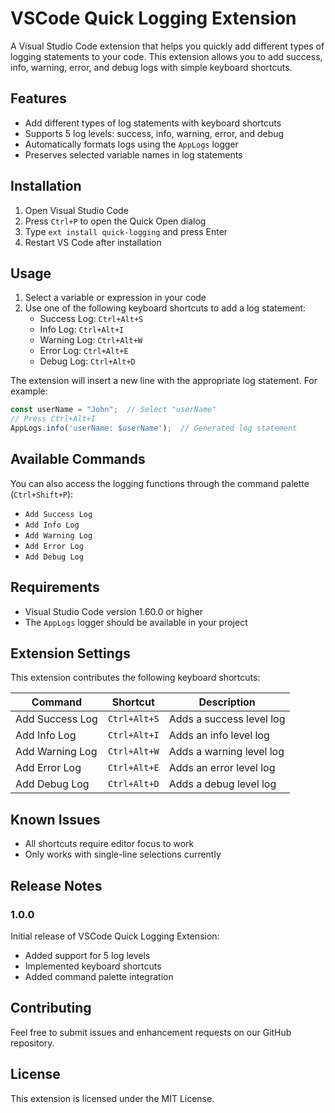 # VSCode Quick Logging Extension

A Visual Studio Code extension that helps you quickly add different types of logging statements to your code. This extension allows you to add success, info, warning, error, and debug logs with simple keyboard shortcuts.

## Features

- Add different types of log statements with keyboard shortcuts
- Supports 5 log levels: success, info, warning, error, and debug
- Automatically formats logs using the `AppLogs` logger
- Preserves selected variable names in log statements

## Installation

1. Open Visual Studio Code
2. Press `Ctrl+P` to open the Quick Open dialog
3. Type `ext install quick-logging` and press Enter
4. Restart VS Code after installation

## Usage

1. Select a variable or expression in your code
2. Use one of the following keyboard shortcuts to add a log statement:
   - Success Log: `Ctrl+Alt+S`
   - Info Log: `Ctrl+Alt+I`
   - Warning Log: `Ctrl+Alt+W`
   - Error Log: `Ctrl+Alt+E`
   - Debug Log: `Ctrl+Alt+D`

The extension will insert a new line with the appropriate log statement. For example:

```typescript
const userName = "John";  // Select "userName"
// Press Ctrl+Alt+I
AppLogs.info('userName: $userName');  // Generated log statement
```

## Available Commands

You can also access the logging functions through the command palette (`Ctrl+Shift+P`):
- `Add Success Log`
- `Add Info Log`
- `Add Warning Log`
- `Add Error Log`
- `Add Debug Log`

## Requirements

- Visual Studio Code version 1.60.0 or higher
- The `AppLogs` logger should be available in your project

## Extension Settings

This extension contributes the following keyboard shortcuts:

| Command | Shortcut | Description |
|---------|----------|-------------|
| Add Success Log | `Ctrl+Alt+S` | Adds a success level log |
| Add Info Log | `Ctrl+Alt+I` | Adds an info level log |
| Add Warning Log | `Ctrl+Alt+W` | Adds a warning level log |
| Add Error Log | `Ctrl+Alt+E` | Adds an error level log |
| Add Debug Log | `Ctrl+Alt+D` | Adds a debug level log |

## Known Issues

- All shortcuts require editor focus to work
- Only works with single-line selections currently

## Release Notes

### 1.0.0

Initial release of VSCode Quick Logging Extension:
- Added support for 5 log levels
- Implemented keyboard shortcuts
- Added command palette integration

## Contributing

Feel free to submit issues and enhancement requests on our GitHub repository.

## License

This extension is licensed under the MIT License.